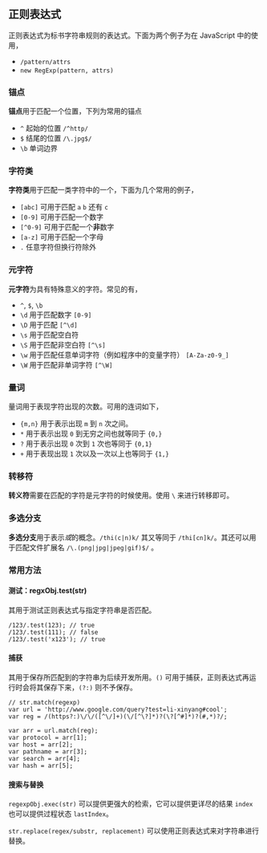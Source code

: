 ## 正则表达式

正则表达式为标书字符串规则的表达式。下面为两个例子为在 JavaScript 中的使用，

- `/pattern/attrs`
- `new RegExp(pattern, attrs)`

### 锚点

**锚点**用于匹配一个位置，下列为常用的锚点

- `^` 起始的位置 `/^http/`
- `$` 结尾的位置 `/\.jpg$/`
- `\b` 单词边界

### 字符类

**字符类**用于匹配一类字符中的一个，下面为几个常用的例子，

- `[abc]` 可用于匹配 `a` `b` 还有 `c`
- `[0-9]` 可用于匹配一个数字
- `[^0-9]` 可用于匹配一个**非**数字
- `[a-z]` 可用于匹配一个字母
- `.` 任意字符但换行符除外

### 元字符

**元字符**为具有特殊意义的字符。常见的有，

- `^`, `$`, `\b`
- `\d` 用于匹配数字 `[0-9]`
- `\D` 用于匹配 `[^\d]`
- `\s` 用于匹配空白符
- `\S` 用于匹配非空白符 `[^\s]`
- `\w` 用于匹配任意单词字符（例如程序中的变量字符） `[A-Za-z0-9_]`
- `\W` 用于匹配非单词字符 `[^\W]`

### 量词

量词用于表现字符出现的次数。可用的连词如下，

- `{m,n}` 用于表示出现 `m` 到 `n` 次之间。
- `*` 用于表示出现 `0` 到无穷之间也就等同于 `{0,}`
- `?` 用于表示出现 `0` 次到 `1` 次也等同于 `{0,1}`
- `+` 用于表现出现 `1` 次以及一次以上也等同于 `{1,}`

### 转移符

**转义符**需要在匹配的字符是元字符的时候使用。使用 `\` 来进行转移即可。

### 多选分支

**多选分支**用于表示*或*的概念。`/thi(c|n)k/` 其又等同于 `/thi[cn]k/`。其还可以用于匹配文件扩展名 `/\.(png|jpg|jpeg|gif)$/` 。

### 常用方法

#### 测试：regxObj.test(str)

其用于测试正则表达式与指定字符串是否匹配。

```
/123/.test(123); // true
/123/.test(111); // false
/123/.test('x123'); // true
```

#### 捕获

其用于保存所匹配到的字符串为后续开发所用。`()` 可用于捕获，正则表达式再运行时会将其保存下来，`(?:)` 则不予保存。

```
// str.match(regexp)
var url = 'http://www.google.com/query?test=li-xinyang#cool';
var reg = /(https?:)\/\/([^\/]+)(\/[^\?]*)?(\?[^#]*)?(#,*)?/;

var arr = url.match(reg);
var protocol = arr[1];
var host = arr[2];
var pathname = arr[3];
var search = arr[4];
var hash = arr[5];
```

#### 搜索与替换

`regexpObj.exec(str)` 可以提供更强大的检索，它可以提供更详尽的结果 `index` 也可以提供过程状态 `lastIndex`。

`str.replace(regex/substr, replacement)` 可以使用正则表达式来对字符串进行替换。
